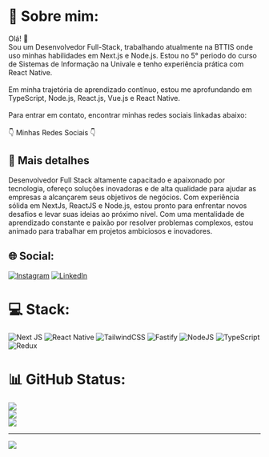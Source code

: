 # 💫 Sobre mim:
Olá! 👋<br>Sou um Desenvolvedor Full-Stack, trabalhando atualmente na BTTIS onde uso minhas habilidades em Next.js e Node.js. Estou no 5° periodo do curso de Sistemas de Informação na Univale e tenho experiência prática com React Native.<br><br>Em minha trajetória de aprendizado contínuo, estou me aprofundando em TypeScript, Node.js, React.js, Vue.js e React Native.<br><br>Para entrar em contato, encontrar minhas redes sociais linkadas abaixo:<br><br>👇 Minhas Redes Sociais 👇

## 🚀 Mais detalhes
Desenvolvedor Full Stack altamente capacitado e apaixonado por tecnologia, ofereço soluções inovadoras e de alta qualidade para ajudar as empresas a alcançarem seus objetivos de negócios. Com experiência sólida em NextJs, ReactJS e Node.js, estou pronto para enfrentar novos desafios e levar suas ideias ao próximo nível. Com uma mentalidade de aprendizado constante e paixão por resolver problemas complexos, estou animado para trabalhar em projetos ambiciosos e inovadores.


## 🌐 Social:
[![Instagram](https://img.shields.io/badge/Instagram-%23E4405F.svg?logo=Instagram&logoColor=white)](https://instagram.com/filipev.silva) [![LinkedIn](https://img.shields.io/badge/LinkedIn-%230077B5.svg?logo=linkedin&logoColor=white)](https://linkedin.com/in/filipe-vieira-03199720b) 

# 💻 Stack:
![Next JS](https://img.shields.io/badge/Next-black?style=for-the-badge&logo=next.js&logoColor=white) ![React Native](https://img.shields.io/badge/react_native-%2320232a.svg?style=for-the-badge&logo=react&logoColor=%2361DAFB) ![TailwindCSS](https://img.shields.io/badge/tailwindcss-%2338B2AC.svg?style=for-the-badge&logo=tailwind-css&logoColor=white) ![Fastify](https://img.shields.io/badge/fastify-%23000000.svg?style=for-the-badge&logo=fastify&logoColor=white) ![NodeJS](https://img.shields.io/badge/node.js-6DA55F?style=for-the-badge&logo=node.js&logoColor=white) ![TypeScript](https://img.shields.io/badge/typescript-%23007ACC.svg?style=for-the-badge&logo=typescript&logoColor=white) ![Redux](https://img.shields.io/badge/redux-%23593d88.svg?style=for-the-badge&logo=redux&logoColor=white)
# 📊 GitHub Status:
![](https://github-readme-stats.vercel.app/api?username=Lippones&theme=tokyonight&hide_border=false&include_all_commits=false&count_private=true)<br/>
![](https://github-readme-streak-stats.herokuapp.com/?user=Lippones&theme=tokyonight&hide_border=false)<br/>
![](https://github-readme-stats.vercel.app/api/top-langs/?username=Lippones&theme=tokyonight&hide_border=false&include_all_commits=false&count_private=true&layout=compact)

---
[![](https://visitcount.itsvg.in/api?id=Lippones&icon=0&color=0)](https://visitcount.itsvg.in)
